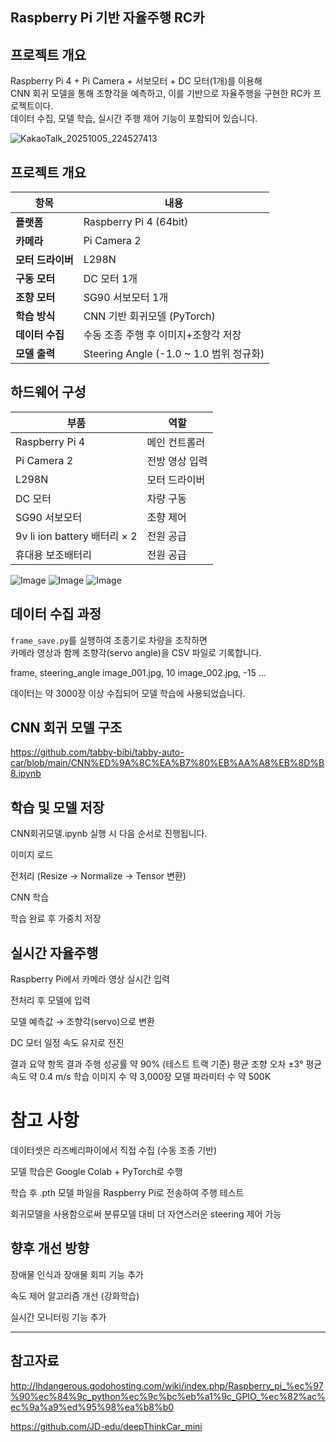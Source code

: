 ## Raspberry Pi 기반 자율주행 RC카 ##




## 프로젝트 개요 ## 

Raspberry Pi 4 + Pi Camera + 서보모터 + DC 모터(1개)를 이용해  
CNN 회귀 모델을 통해 조향각을 예측하고, 이를 기반으로 자율주행을 구현한 RC카 프로젝트이다.  
데이터 수집, 모델 학습, 실시간 주행 제어 기능이 포함되어 있습니다.


![KakaoTalk_20251005_224527413](https://github.com/user-attachments/assets/fc944bb7-d749-40e8-b56c-adbc3727e7e8)


## 프로젝트 개요

| 항목 | 내용 |
|------|------|
| **플랫폼** | Raspberry Pi 4 (64bit) |
| **카메라** | Pi Camera 2 |
| **모터 드라이버** | L298N |
| **구동 모터** | DC 모터 1개 |
| **조향 모터** | SG90 서보모터 1개 |
| **학습 방식** | CNN 기반 회귀모델 (PyTorch) |
| **데이터 수집** | 수동 조종 주행 후 이미지+조향각 저장 |
| **모델 출력** | Steering Angle (-1.0 ~ 1.0 범위 정규화) |




## 하드웨어 구성

| 부품 | 역할 |
|------|------|
| Raspberry Pi 4 | 메인 컨트롤러 |
| Pi Camera 2 | 전방 영상 입력 |
| L298N | 모터 드라이버 |
| DC 모터 | 차량 구동 |
| SG90 서보모터 | 조향 제어 |
| 9v li ion battery 배터리 × 2 | 전원 공급 |
| 휴대용 보조배터리 | 전원 공급 |

![Image](https://github.com/user-attachments/assets/fcb2a593-a4c5-47a7-858f-cb33cb5ece63)
![Image](https://github.com/user-attachments/assets/2389b943-367e-4547-b5c7-17945c0cd248)
![Image](https://github.com/user-attachments/assets/dd00ad1c-0ec1-4d4b-8b88-abcdca8bf464)



## 데이터 수집 과정

`frame_save.py`를 실행하여 조종기로 차량을 조작하면  
카메라 영상과 함께 조향각(servo angle)을 CSV 파일로 기록합니다.

frame, steering_angle
image_001.jpg, 10
image_002.jpg, -15
...

데이터는 약 3000장 이상 수집되어 모델 학습에 사용되었습니다.




## CNN 회귀 모델 구조 ##

https://github.com/tabby-bibi/tabby-auto-car/blob/main/CNN%ED%9A%8C%EA%B7%80%EB%AA%A8%EB%8D%B8.ipynb



## 학습 및 모델 저장 ##

CNN회귀모델.ipynb 실행 시 다음 순서로 진행됩니다.

이미지 로드

전처리 (Resize → Normalize → Tensor 변환)

CNN 학습 

학습 완료 후 가중치 저장


## 실시간 자율주행 ##

Raspberry Pi에서 카메라 영상 실시간 입력

전처리 후 모델에 입력

모델 예측값 → 조향각(servo)으로 변환

DC 모터 일정 속도 유지로 전진

결과 요약
항목	결과
주행 성공률	약 90% (테스트 트랙 기준)
평균 조향 오차	±3°
평균 속도	약 0.4 m/s
학습 이미지 수	약 3,000장
모델 파라미터 수	약 500K

# 참고 사항
데이터셋은 라즈베리파이에서 직접 수집 (수동 조종 기반)

모델 학습은 Google Colab + PyTorch로 수행

학습 후 .pth 모델 파일을 Raspberry Pi로 전송하여 주행 테스트

회귀모델을 사용함으로써 분류모델 대비 더 자연스러운 steering 제어 가능

## 향후 개선 방향 ##

장애물 인식과 장애물 회피 기능 추가

속도 제어 알고리즘 개선 (강화학습)

실시간 모니터링 기능 추가

-------------------------------------










## 참고자료

http://lhdangerous.godohosting.com/wiki/index.php/Raspberry_pi_%ec%97%90%ec%84%9c_python%ec%9c%bc%eb%a1%9c_GPIO_%ec%82%ac%ec%9a%a9%ed%95%98%ea%b8%b0

https://github.com/JD-edu/deepThinkCar_mini






